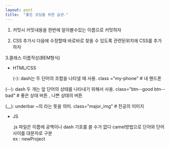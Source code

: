 ```yaml
---
layout: post
title:  "좋은 코딩을 위한 습관."
---
```


1. 커밋시 커밋내용을 한번에 알아볼수있는 이름으로 커밋하자

2. CSS 추가시 다음에 수정할때 바로바로 찾을 수 있도록 관련된위치에 CSS를 추가하자

3.클래스 이름작성(BEM형식)
* HTML/CSS

  (-): dash는 두 단어의 조합을 나타낼 때 사용.
         class ="my-phone"  # 내 핸드폰
      
 (--): dash 두 개는 앞 단어의 상태를 나타내기 위해서 사용.
         class="btn--good btn--bad"  # 좋은 상태 버튼 , 나쁜 상태의 버튼  
       
 (__): underbar  ~의 라는 뜻을 의미.
         class="major_img"  # 전공의 이미지
   
* JS
 
  .js 파일은 이름에 공백이나 dash 기호를 쓸 수가 없다
   camel방법으로 단어와 단어사이를 대문자로 구분  
    ex : newProject




